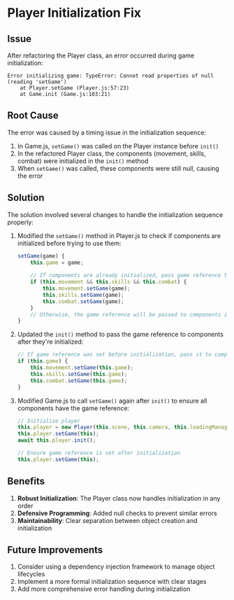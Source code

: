 # Player Initialization Fix

## Issue
After refactoring the Player class, an error occurred during game initialization:
```
Error initializing game: TypeError: Cannot read properties of null (reading 'setGame')
    at Player.setGame (Player.js:57:23)
    at Game.init (Game.js:103:21)
```

## Root Cause
The error was caused by a timing issue in the initialization sequence:

1. In Game.js, `setGame()` was called on the Player instance before `init()`
2. In the refactored Player class, the components (movement, skills, combat) were initialized in the `init()` method
3. When `setGame()` was called, these components were still null, causing the error

## Solution
The solution involved several changes to handle the initialization sequence properly:

1. Modified the `setGame()` method in Player.js to check if components are initialized before trying to use them:
   ```javascript
   setGame(game) {
       this.game = game;
       
       // If components are already initialized, pass game reference to them
       if (this.movement && this.skills && this.combat) {
           this.movement.setGame(game);
           this.skills.setGame(game);
           this.combat.setGame(game);
       }
       // Otherwise, the game reference will be passed to components in init()
   }
   ```

2. Updated the `init()` method to pass the game reference to components after they're initialized:
   ```javascript
   // If game reference was set before initialization, pass it to components now
   if (this.game) {
       this.movement.setGame(this.game);
       this.skills.setGame(this.game);
       this.combat.setGame(this.game);
   }
   ```

3. Modified Game.js to call `setGame()` again after `init()` to ensure all components have the game reference:
   ```javascript
   // Initialize player
   this.player = new Player(this.scene, this.camera, this.loadingManager);
   this.player.setGame(this);
   await this.player.init();
   
   // Ensure game reference is set after initialization
   this.player.setGame(this);
   ```

## Benefits
1. **Robust Initialization**: The Player class now handles initialization in any order
2. **Defensive Programming**: Added null checks to prevent similar errors
3. **Maintainability**: Clear separation between object creation and initialization

## Future Improvements
1. Consider using a dependency injection framework to manage object lifecycles
2. Implement a more formal initialization sequence with clear stages
3. Add more comprehensive error handling during initialization